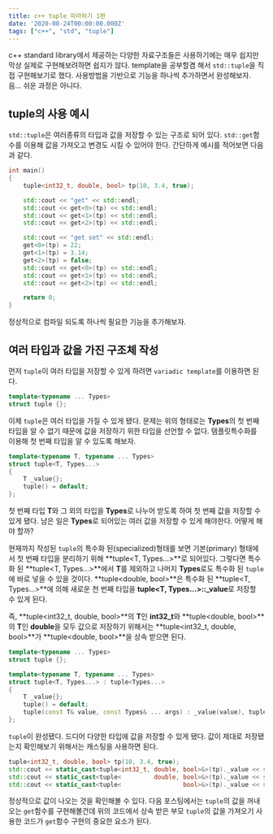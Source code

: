 ```yaml
---
title: c++ tuple 따라하기 1편
date: '2020-08-24T00:00:00.000Z'
tags: ["c++", "std", "tuple"]
---
```


c++ standard library에서 제공하는 다양한 자료구조들은 사용하기에는 매우 쉽지만 막상 실제로 구현해보려하면 쉽지가 않다. template을 공부할겸 해서 `std::tuple`을 직접 구현해보기로 했다. 사용방법을 기반으로 기능을 하나씩 추가하면서 완성해보자. 음... 쉬운 과정은 아니다.
<!-- end -->

## tuple의 사용 예시

`std::tuple`은 여러종류의 타입과 값을 저장할 수 있는 구조로 되어 있다. `std::get`함수를 이용해 값을 가져오고 변경도 시킬 수 있어야 한다. 간단하게 예시를 적어보면 다음과 같다.

```cpp
int main()
{
    tuple<int32_t, double, bool> tp(10, 3.4, true);

    std::cout << "get" << std::endl;
    std::cout << get<0>(tp) << std::endl;
    std::cout << get<1>(tp) << std::endl;
    std::cout << get<2>(tp) << std::endl;

    std::cout << "get set" << std::endl;
    get<0>(tp) = 22;
    get<1>(tp) = 3.14;
    get<2>(tp) = false;
    std::cout << get<0>(tp) << std::endl;
    std::cout << get<1>(tp) << std::endl;
    std::cout << get<2>(tp) << std::endl;

    return 0;
}
```
정상적으로 컴파일 되도록 하나씩 필요한 기능을 추가해보자.

## 여러 타입과 값을 가진 구조체 작성

먼저 `tuple`이 여러 타입을 저장할 수 있게 하려면 `variadic template`를 이용하면 된다.

```cpp
template<typename ... Types>
struct tuple {};
```

이제 `tuple`은 여러 타입을 가질 수 있게 됐다. 문제는 위의 형태로는 **Types**의 첫 번째 타입을 알 수 없기 때문에 값을 저장하기 위한 타입을 선언할 수 없다. 템플릿특수화를 이용해 첫 번째 타입을 알 수 있도록 해보자.

```cpp
template<typename T, typename ... Types>
struct tuple<T, Types...>
{
    T _value{};
    tuple() = default;
};

```

첫 번째 타입 **T**와 그 외의 타입을 **Types**로 나누어 받도록 하여 첫 번째 값을 저장할 수 있게 됐다. 남은 일은 **Types**로 되어있는 여러 값을 저장할 수 있게 해야한다. 어떻게 해야 할까?

현재까지 작성된 `tuple`의 특수화 된(specialized)형태를 보면 기본(primary) 형태에서 첫 번째 타입을 분리하기 위해 **tuple<T, Types...>**로 되어있다. 그렇다면 특수화 된 **tuple<T, Types...>**에서 **T**를 제외하고 나머지 **Types**로도 특수화 된 `tuple`에 바로 넣을 수 있을 것이다. **tuple<double, bool>**은 특수화 된 **tuple<T, Types...>**에 의해 새로운 천 번째 타입을 **tuple<T, Types...>::_value**로 저장할 수 있게 된다.

즉, **tuple<int32_t, double, bool>**의 **T**인 **int32_t**와 **tuple<double, bool>**의 **T**인 **double**을 모두 값으로 저장하기 위해서는 **tuple<int32_t, double, bool>**가 **tuple<double, bool>**을 상속 받으면 된다.

```cpp
template<typename ... Types>
struct tuple {};

template<typename T, typename ... Types>
struct tuple<T, Types...> : tuple<Types...>
{
    T _value{};
    tuple() = default;
    tuple(const T& value, const Types& ... args) : _value(value), tuple<Types...>(args...) {}
};
```

`tuple`이 완성됐다. 드디어 다양한 타입에 값을 저장할 수 있게 됐다. 값이 제대로 저장됐는지 확인해보기 위해서는 캐스팅을 사용하면 된다.

```cpp
tuple<int32_t, double, bool> tp(10, 3.4, true);
std::cout << static_cast<tuple<int32_t, double, bool>&>(tp)._value << std::endl;
std::cout << static_cast<tuple<         double, bool>&>(tp)._value << std::endl;
std::cout << static_cast<tuple<                 bool>&>(tp)._value << std::endl;
```

정상적으로 값이 나오는 것을 확인해볼 수 있다. 다음 포스팅에서는 `tuple`의 값을 꺼내오는 `get`함수를 구현해볼건데 위의 코드에서 상속 받은 부모 `tuple`의 값을 가져오기 사용한 코드가 `get`함수 구현의 중요한 요소가 된다.